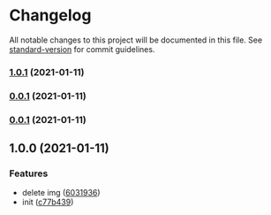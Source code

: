 # Changelog

All notable changes to this project will be documented in this file. See [standard-version](https://github.com/conventional-changelog/standard-version) for commit guidelines.

### [1.0.1](https://github.com/sexyHuang/algorithms-demo/compare/v0.0.1...v1.0.1) (2021-01-11)

### [0.0.1](https://github.com/sexyHuang/algorithms-demo/compare/v1.0.0...v0.0.1) (2021-01-11)

### [0.0.1](https://github.com/sexyHuang/algorithms-demo/compare/v1.0.0...v0.0.1) (2021-01-11)

## 1.0.0 (2021-01-11)


### Features

* delete img ([6031936](https://github.com/sexyHuang/algorithms-demo/commit/6031936ea217272bd652acac149a77bfa6aa4045))
* init ([c77b439](https://github.com/sexyHuang/algorithms-demo/commit/c77b43949751743c5914de5b484f4c71b63876c3))
